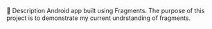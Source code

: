 📜 Description
Android app built using Fragments. The purpose of this project is to demonstrate my current undrstanding of fragments.
